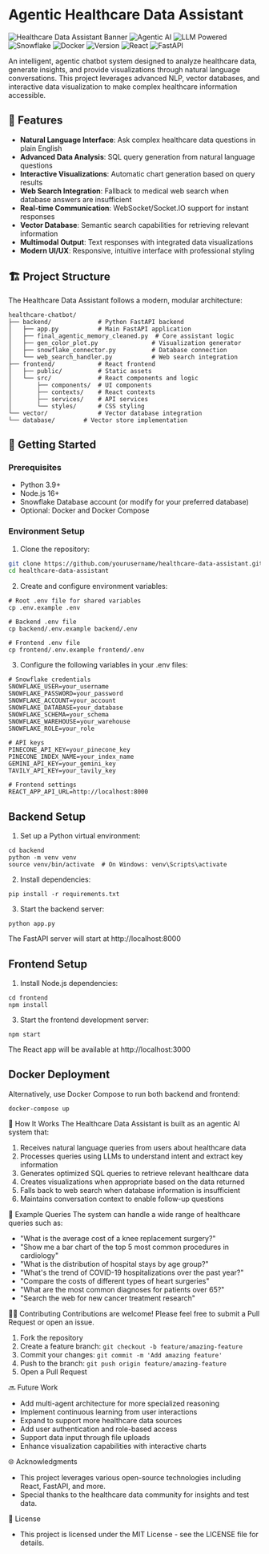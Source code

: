 # Agentic Healthcare Data Assistant

![Healthcare Data Assistant Banner](https://img.shields.io/badge/Healthcare-AI%20Assistant-4caf50)
![Agentic AI](https://img.shields.io/badge/Agentic-AI-FF5722)
![LLM Powered](https://img.shields.io/badge/Powered%20by-LLM-9C27B0)
![Snowflake](https://img.shields.io/badge/Database-Snowflake-29B5E8)
![Docker](https://img.shields.io/badge/Containerized-Docker-2496ED)
![Version](https://img.shields.io/badge/Version-1.0.0-blue)
![React](https://img.shields.io/badge/Frontend-React-61DAFB)
![FastAPI](https://img.shields.io/badge/Backend-FastAPI-009688)

An intelligent, agentic chatbot system designed to analyze healthcare data, generate insights, and provide visualizations through natural language conversations. This project leverages advanced NLP, vector databases, and interactive data visualization to make complex healthcare information accessible.

## 🌟 Features

- **Natural Language Interface**: Ask complex healthcare data questions in plain English
- **Advanced Data Analysis**: SQL query generation from natural language questions
- **Interactive Visualizations**: Automatic chart generation based on query results
- **Web Search Integration**: Fallback to medical web search when database answers are insufficient
- **Real-time Communication**: WebSocket/Socket.IO support for instant responses
- **Vector Database**: Semantic search capabilities for retrieving relevant information
- **Multimodal Output**: Text responses with integrated data visualizations
- **Modern UI/UX**: Responsive, intuitive interface with professional styling

## 🏗️ Project Structure

The Healthcare Data Assistant follows a modern, modular architecture:
```
healthcare-chatbot/
├── backend/             # Python FastAPI backend
│   ├── app.py           # Main FastAPI application
│   ├── final_agentic_memory_cleaned.py  # Core assistant logic
│   ├── gen_color_plot.py               # Visualization generator
│   ├── snowflake_connector.py          # Database connection
│   └── web_search_handler.py           # Web search integration
├── frontend/            # React frontend
│   ├── public/          # Static assets
│   └── src/             # React components and logic
│       ├── components/  # UI components
│       ├── contexts/    # React contexts
│       ├── services/    # API services
│       └── styles/      # CSS styling
└── vector/              # Vector database integration
└── database/        # Vector store implementation
```
## 🚀 Getting Started

### Prerequisites

- Python 3.9+
- Node.js 16+
- Snowflake Database account (or modify for your preferred database)
- Optional: Docker and Docker Compose

### Environment Setup

1. Clone the repository:

```bash
git clone https://github.com/yourusername/healthcare-data-assistant.git
cd healthcare-data-assistant
```

2. Create and configure environment variables:
```
# Root .env file for shared variables
cp .env.example .env

# Backend .env file
cp backend/.env.example backend/.env

# Frontend .env file
cp frontend/.env.example frontend/.env
```

3. Configure the following variables in your .env files:
```
# Snowflake credentials
SNOWFLAKE_USER=your_username
SNOWFLAKE_PASSWORD=your_password
SNOWFLAKE_ACCOUNT=your_account
SNOWFLAKE_DATABASE=your_database
SNOWFLAKE_SCHEMA=your_schema
SNOWFLAKE_WAREHOUSE=your_warehouse
SNOWFLAKE_ROLE=your_role

# API keys
PINECONE_API_KEY=your_pinecone_key
PINECONE_INDEX_NAME=your_index_name
GEMINI_API_KEY=your_gemini_key
TAVILY_API_KEY=your_tavily_key

# Frontend settings
REACT_APP_API_URL=http://localhost:8000
```
## Backend Setup
1. Set up a Python virtual environment:
```
cd backend
python -m venv venv
source venv/bin/activate  # On Windows: venv\Scripts\activate
```
2. Install dependencies:
```
pip install -r requirements.txt
```
3. Start the backend server:
```
python app.py
```
The FastAPI server will start at http://localhost:8000

## Frontend Setup
1. Install Node.js dependencies:
```
cd frontend
npm install
```
3. Start the frontend development server:
```
npm start
```
The React app will be available at http://localhost:3000

## Docker Deployment
Alternatively, use Docker Compose to run both backend and frontend:
```
docker-compose up
```
🧠 How It Works
The Healthcare Data Assistant is built as an agentic AI system that:

1. Receives natural language queries from users about healthcare data
2. Processes queries using LLMs to understand intent and extract key information
3. Generates optimized SQL queries to retrieve relevant healthcare data
4. Creates visualizations when appropriate based on the data returned
5. Falls back to web search when database information is insufficient
6. Maintains conversation context to enable follow-up questions

🤖 Example Queries
The system can handle a wide range of healthcare queries such as:

- "What is the average cost of a knee replacement surgery?"
- "Show me a bar chart of the top 5 most common procedures in cardiology"
- "What is the distribution of hospital stays by age group?"
- "What's the trend of COVID-19 hospitalizations over the past year?"
- "Compare the costs of different types of heart surgeries"
- "What are the most common diagnoses for patients over 65?"
- "Search the web for new cancer treatment research"

🧑‍💻 Contributing
Contributions are welcome! Please feel free to submit a Pull Request or open an issue.

1. Fork the repository
2. Create a feature branch: ```git checkout -b feature/amazing-feature```
3. Commit your changes: ```git commit -m 'Add amazing feature'```
4. Push to the branch: ```git push origin feature/amazing-feature```
5. Open a Pull Request

🔜 Future Work

- Add multi-agent architecture for more specialized reasoning
- Implement continuous learning from user interactions
- Expand to support more healthcare data sources
- Add user authentication and role-based access
- Support data input through file uploads
- Enhance visualization capabilities with interactive charts

🌐 Acknowledgments

- This project leverages various open-source technologies including React, FastAPI, and more.
- Special thanks to the healthcare data community for insights and test data.

📝 License
- This project is licensed under the MIT License - see the LICENSE file for details.
